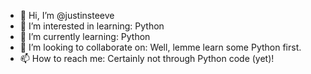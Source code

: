- 👋 Hi, I’m @justinsteeve
- 👀 I’m interested in learning: Python
- 🌱 I’m currently learning: Python
- 💞️ I’m looking to collaborate on: Well, lemme learn some Python first.
- 📫 How to reach me: Certainly not through Python code (yet)!

<!---
justinsteeve/justinsteeve is a ✨ special ✨ repository because its `README.md` (this file) appears on your GitHub profile.
You can click the Preview link to take a look at your changes.
--->
